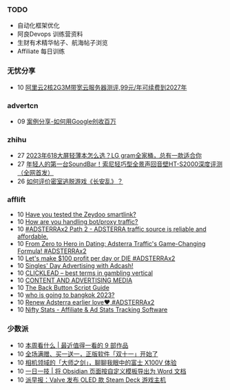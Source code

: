 ### TODO
-  自动化框架优化
-  阿良Devops 训练营资料
-  生财有术精华帖子、航海帖子浏览
-  Affiliate 每日训练

### 无忧分享
<!-- ruyo:START -->
-  10 [阿里云2核2G3M带宽云服务器测评,99元/年可续费到2027年](https://51.ruyo.net/18532.html)<!-- ruyo:END -->

### advertcn
<!-- advertcn:START -->
-  09 [案例分享-如何用Google创收百万](https://www.advertcn.com/forum.php?mod=viewthread&tid=112867)<!-- advertcn:END -->

### zhihu
<!-- zhihu:START -->
-  27 [2023年618大屏轻薄本怎么选？LG gram全家桶，总有一款适合你](http://zhuanlan.zhihu.com/p/632641888?utm_campaign=rss&utm_medium=rss&utm_source=rss&utm_content=title)
-  27 [年轻人的第一台SoundBar！索尼轻巧型全景声回音壁HT-S2000深度评测（全网首发）](http://zhuanlan.zhihu.com/p/630990296?utm_campaign=rss&utm_medium=rss&utm_source=rss&utm_content=title)
-  26 [如何评价密室逃脱游戏《长安乱》？](http://www.zhihu.com/question/563950552/answer/3045961312?utm_campaign=rss&utm_medium=rss&utm_source=rss&utm_content=title)<!-- zhihu:END -->

### afflift
<!-- afflift:START -->
-  10 [Have you tested the Zeydoo smartlink?](https://afflift.com/f/threads/have-you-tested-the-zeydoo-smartlink.11990/)
-  10 [How are you handling bot/proxy traffic?](https://afflift.com/f/threads/how-are-you-handling-bot-proxy-traffic.11992/)
-  10 [#ADSTERRAx2 Path 2 - ADSTERRA traffic source is reliable and affordable.](https://afflift.com/f/threads/adsterrax2-path-2-adsterra-traffic-source-is-reliable-and-affordable.11986/)
-  10 [From Zero to Hero in Dating: Adsterra Traffic&#39;s Game-Changing Formula! #ADSTERRAx2](https://afflift.com/f/threads/from-zero-to-hero-in-dating-adsterra-traffics-game-changing-formula-adsterrax2.11962/)
-  10 [Let&#39;s make $100 profit per day or DIE #ADSTERRAx2](https://afflift.com/f/threads/lets-make-100-profit-per-day-or-die-adsterrax2.11969/)
-  10 [Singles&#39; Day Advertising with Adcash!](https://afflift.com/f/threads/singles-day-advertising-with-adcash.11997/)
-  10 [CLICKLEAD – best terms in gambling vertical](https://afflift.com/f/threads/clicklead-%E2%80%93-best-terms-in-gambling-vertical.7194/)
-  10 [CONTENT AND ADVERTISING MEDIA](https://afflift.com/f/threads/content-and-advertising-media.11793/)
-  10 [The Back Button Script Guide](https://afflift.com/f/threads/the-back-button-script-guide.8283/)
-  10 [who is going to bangkok 2023?](https://afflift.com/f/threads/who-is-going-to-bangkok-2023.11889/)
-  10 [Renew Adsterra earlier love❤,#ADSTERRAx2](https://afflift.com/f/threads/renew-adsterra-earlier-love%E2%9D%A4-adsterrax2.11950/)
-  10 [Nifty Stats - Affiliate &amp; Ad Stats Tracking Software](https://afflift.com/f/threads/nifty-stats-affiliate-ad-stats-tracking-software.7778/)<!-- afflift:END -->

### 少数派
<!-- sspai:START -->
-  10 [本周看什么 | 最近值得一看的 9 部作品](https://sspai.com/post/84326)
-  10 [全场满赠、买一送一，正版软件「双十一」开始了](https://sspai.com/post/84322)
-  10 [相机领域的「大师之剑」，聊聊我眼中的富士 X100V 体验](https://sspai.com/post/84219)
-  10 [一日一技 | 将 Obsidian 页面按自定义模板导出为 Word 文档](https://sspai.com/post/84232)
-  10 [派早报：Valve 发布 OLED 款 Steam Deck 游戏主机](https://sspai.com/post/84312)<!-- sspai:END -->
